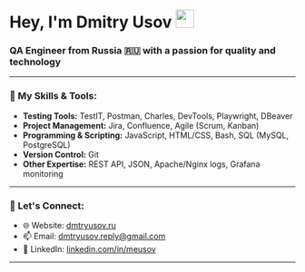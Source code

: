 <h1>Hey, I'm Dmitry Usov</a> 
<img src="https://github.com/blackcater/blackcater/raw/main/images/Hi.gif" height="32"/></h1>
<h3>QA Engineer from Russia 🇷🇺 with a passion for quality and technology </h3>

---

### 🔧 My Skills & Tools:
- **Testing Tools:** TestIT, Postman, Charles, DevTools, Playwright, DBeaver
- **Project Management:** Jira, Confluence, Agile (Scrum, Kanban)
- **Programming & Scripting:** JavaScript, HTML/CSS, Bash, SQL (MySQL, PostgreSQL)
- **Version Control:** Git
- **Other Expertise:** REST API, JSON, Apache/Nginx logs, Grafana monitoring

---

### 💬 Let's Connect:
- 🌐 Website: [dmtryusov.ru](https://dmtryusov.ru/)
- 📫 Email: dmtryusov.reply@gmail.com
- 💼 LinkedIn: [linkedin.com/in/meusov](https://www.linkedin.com/in/meusov/)

---
